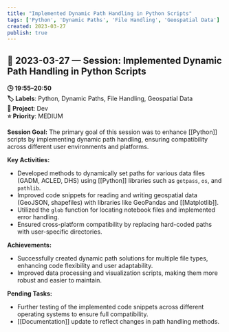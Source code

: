 ```yaml
---
title: "Implemented Dynamic Path Handling in Python Scripts"
tags: ['Python', 'Dynamic Paths', 'File Handling', 'Geospatial Data']
created: 2023-03-27
publish: true
---
```


## 📅 2023-03-27 — Session: Implemented Dynamic Path Handling in Python Scripts

**🕒 19:55–20:50**  
**🏷️ Labels**: Python, Dynamic Paths, File Handling, Geospatial Data  
**📂 Project**: Dev  
**⭐ Priority**: MEDIUM  


**Session Goal:**
The primary goal of this session was to enhance [[Python]] scripts by implementing dynamic path handling, ensuring compatibility across different user environments and platforms.

**Key Activities:**
- Developed methods to dynamically set paths for various data files (GADM, ACLED, DHS) using [[Python]] libraries such as `getpass`, `os`, and `pathlib`.
- Improved code snippets for reading and writing geospatial data (GeoJSON, shapefiles) with libraries like GeoPandas and [[Matplotlib]].
- Utilized the `glob` function for locating notebook files and implemented error handling.
- Ensured cross-platform compatibility by replacing hard-coded paths with user-specific directories.

**Achievements:**
- Successfully created dynamic path solutions for multiple file types, enhancing code flexibility and user adaptability.
- Improved data processing and visualization scripts, making them more robust and easier to maintain.

**Pending Tasks:**
- Further testing of the implemented code snippets across different operating systems to ensure full compatibility.
- [[Documentation]] update to reflect changes in path handling methods.
